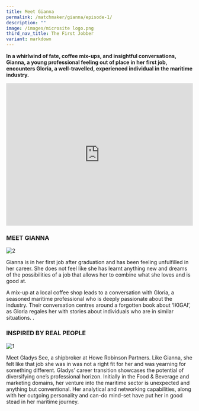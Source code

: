 ```yaml
---
title: Meet Gianna
permalink: /matchmaker/gianna/episode-1/
description: ""
image: /images/microsite logo.png
third_nav_title: The First Jobber
variant: markdown
---
```

**In a whirlwind of fate, coffee mix-ups, and insightful conversations, Gianna, a young professional feeling out of place in her first job, encounters Gloria, a well-travelled, experienced individual in the maritime industry.**

<iframe allowfullscreen="" allow="accelerometer; autoplay; clipboard-write; encrypted-media; gyroscope; picture-in-picture; web-share" frameborder="0" title="YouTube video player" src="https://www.youtube.com/embed/1rbu6PWARtw?si=dDuz8BSxvPsLGLPx" height="385" width="100%"></iframe>

### MEET GIANNA
<img border="0" alt="2" src="https://i.ibb.co/GTDFLDh/2.jpg">

Gianna is in her first job after graduation and has been feeling unfulfilled in her career. She does not feel like she has learnt anything new and dreams of the possibilities of a job that allows her to combine what she loves and is good at. 

A mix-up at a local coffee shop leads to a conversation with Gloria, a seasoned maritime professional who is deeply passionate about the industry. Their conversation centres around a forgotten book about ‘IKIGAI’, as Gloria regales her with stories about individuals who are in similar situations. . 

### INSPIRED BY REAL PEOPLE

<img border="0" alt="1" src="https://i.ibb.co/WvWgNhw/1.png">

Meet Gladys See, a shipbroker at Howe Robinson Partners. Like Gianna, she felt like that job she was in was not a right fit for her and was yearning for something different. Gladys’ career transition showcases the potential of diversifying one’s professional horizon. Initially in the Food &amp; Beverage and marketing domains, her venture into the maritime sector is unexpected and anything but conventional. Her analytical and networking capabilities, along with her outgoing personality and can-do mind-set have put her in good stead in her maritime journey.